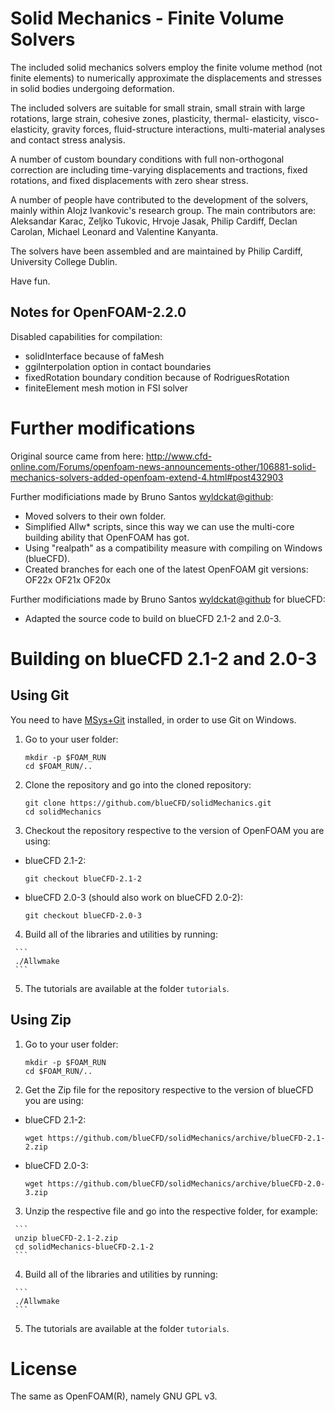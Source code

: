 Solid Mechanics - Finite Volume Solvers
=======================================

The included solid mechanics solvers employ the finite volume method
(not finite elements) to numerically approximate the displacements
and stresses in solid bodies undergoing deformation.

The included solvers are suitable for small strain, small strain with
large rotations, large strain, cohesive zones, plasticity, thermal-
elasticity, visco-elasticity, gravity forces, fluid-structure
interactions, multi-material analyses and contact stress analysis.

A number of custom boundary conditions with full non-orthogonal correction
are including time-varying displacements and tractions, fixed rotations,
and fixed displacements with zero shear stress.

A number of people have contributed to the development of the solvers,
mainly within Alojz Ivankovic's research group. The main contributors are:
Aleksandar Karac, Zeljko Tukovic, Hrvoje Jasak, Philip Cardiff, Declan Carolan,
Michael Leonard and Valentine Kanyanta.

The solvers have been assembled and are maintained by Philip Cardiff,
University College Dublin.

Have fun.


Notes for OpenFOAM-2.2.0
------------------------

Disabled capabilities for compilation:
   - solidInterface because of faMesh
   - ggiInterpolation option in contact boundaries
   - fixedRotation boundary condition because of RodriguesRotation
   - finiteElement mesh motion in FSI solver

   
Further modifications
=====================

Original source came from here: http://www.cfd-online.com/Forums/openfoam-news-announcements-other/106881-solid-mechanics-solvers-added-openfoam-extend-4.html#post432903

Further modificiations made by Bruno Santos <wyldckat@github>:
   - Moved solvers to their own folder.
   - Simplified Allw* scripts, since this way we can use the multi-core building ability that OpenFOAM has got.
   - Using "realpath" as a compatibility measure with compiling on Windows (blueCFD).
   - Created branches for each one of the latest OpenFOAM git versions: OF22x OF21x OF20x

Further modificiations made by Bruno Santos <wyldckat@github> for blueCFD:
   - Adapted the source code to build on blueCFD 2.1-2 and 2.0-3.


Building on blueCFD 2.1-2 and 2.0-3
===================================

Using Git
---------

You need to have [MSys+Git](http://msysgit.github.io/) installed, in order to use Git on Windows.

  1. Go to your user folder:

     ```
     mkdir -p $FOAM_RUN
     cd $FOAM_RUN/..
     ```

  2. Clone the repository and go into the cloned repository:

     ```
     git clone https://github.com/blueCFD/solidMechanics.git
     cd solidMechanics
     ```

  3. Checkout the repository respective to the version of OpenFOAM you are using:

   * blueCFD 2.1-2:

     ```
     git checkout blueCFD-2.1-2
     ```

   * blueCFD 2.0-3 (should also work on blueCFD 2.0-2):

     ```
     git checkout blueCFD-2.0-3
     ```

   4. Build all of the libraries and utilities by running:

     ```
     ./Allwmake
     ```

   5. The tutorials are available at the folder `tutorials`.


Using Zip
---------

  1. Go to your user folder:

     ```
     mkdir -p $FOAM_RUN
     cd $FOAM_RUN/..
     ```

  2. Get the Zip file for the repository respective to the version of blueCFD you are using:

   * blueCFD 2.1-2:

     ```
     wget https://github.com/blueCFD/solidMechanics/archive/blueCFD-2.1-2.zip
     ```

   * blueCFD 2.0-3:

     ```
     wget https://github.com/blueCFD/solidMechanics/archive/blueCFD-2.0-3.zip
     ```

   3. Unzip the respective file and go into the respective folder, for example:

     ```
     unzip blueCFD-2.1-2.zip
     cd solidMechanics-blueCFD-2.1-2
     ```
     
   4. Build all of the libraries and utilities by running:

     ```
     ./Allwmake
     ```

   5. The tutorials are available at the folder `tutorials`.




License
=======

The same as OpenFOAM(R), namely GNU GPL v3.

